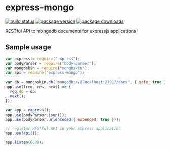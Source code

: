 # express-mongo

[![build status](https://drone.io/github.com/sergeyt/express-mongo/status.png)](https://drone.io/github.com/sergeyt/express-mongo/latest)
[![package version](http://img.shields.io/npm/v/express-mongo.svg)](https://www.npmjs.org/package/express-mongo)
[![package downloads](http://img.shields.io/npm/dm/express-mongo.svg)](https://www.npmjs.org/package/express-mongo)

RESTful API to mongodb documents for expressjs applications

## Sample usage

```javascript
var express = require("express");
var bodyParser = require("body-parser");
var mongoskin = require("mongoskin");
var api = require("express-mongo");

var db = mongoskin.db("mongodb://@localhost:27017/docs", { safe: true });
app.use((req, res, next) => {
  req.db = db;
  next();
});

var app = express();
app.use(bodyParser.json());
app.use(bodyParser.urlencoded({ extended: true }));

// register RESTful API in your express application
app.use(api());

app.listen(8080);
```
